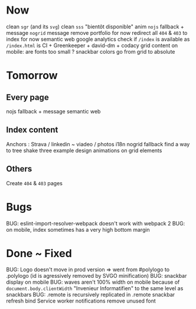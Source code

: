 # Now

clean `sgr` (and its `svg`)
clean `sss`
"bientôt disponible" anim
`nojs` fallback + message
`nogrid` message
remove portfolio for now
redirect all `404` & `403` to index for now
semantic web
google analytics
check if `/index` is available as `/index.html` is
CI + Greenkeeper + david-dm + codacy
grid content on mobile: are fonts too small ?
snackbar colors
go from grid to absolute

# Tomorrow

## Every page

nojs fallback + message
semantic web

## Index content

Anchors : Strava / linkedin ~ viadeo / photos
i18n
nogrid fallback
find a way to tree shake three example
design animations on grid elements

## Others

Create `404` & `403` pages

# Bugs

BUG: eslint-import-resolver-webpack doesn't work with webpack 2
BUG: on mobile, index sometimes has a very high bottom margin

# Done ~ Fixed

BUG: Logo doesn't move in prod version => went from #polylogo to .polylogo (id is agressively removed by SVGO minification)
BUG: snackbar display on mobile
BUG: waves aren't 100% width on mobile because of `document.body.clientWidth`
"Invenieur Informatifien" to the same level as snackbars
BUG: .remote is recursively replicated in .remote
snackbar refresh bind
Service worker notifications
remove unused font

